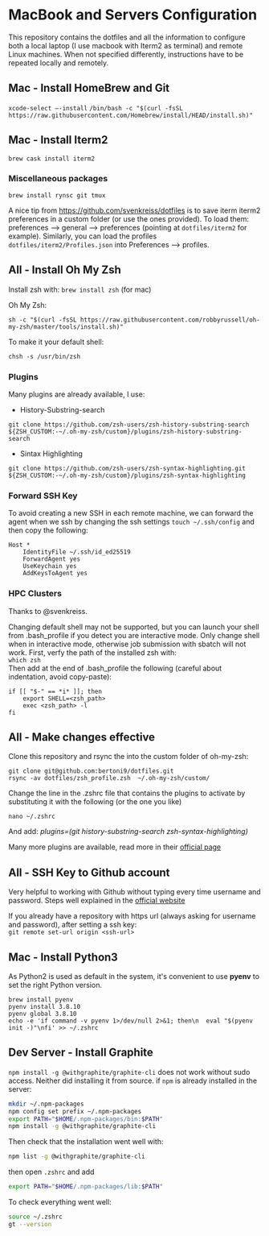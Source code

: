 
# MacBook and Servers Configuration
This repository contains the dotfiles and all the information to configure both a local laptop (I use macbook with Iterm2 as terminal) and remote Linux machines. When not specified differently, instructions have to be repeated locally and remotely.

## Mac - Install HomeBrew and Git

`xcode-select —-install`
`/bin/bash -c "$(curl -fsSL https://raw.githubusercontent.com/Homebrew/install/HEAD/install.sh)"`


## Mac - Install Iterm2

`brew cask install iterm2`

### Miscellaneous packages
`brew install rynsc git tmux`

A nice tip from https://github.com/svenkreiss/dotfiles is to save iterm iterm2 preferences in a custom folder (or use the ones provided). To load them: preferences --> general --> preferences (pointing at `dotfiles/iterm2` for example).
Similarly, you can load the profiles  `dotfiles/iterm2/Profiles.json` into Preferences --> profiles.

## All - Install Oh My Zsh
Install zsh with: 
`brew install zsh` (for mac)

Oh My Zsh:

`sh -c "$(curl -fsSL https://raw.githubusercontent.com/robbyrussell/oh-my-zsh/master/tools/install.sh)"`


To make it your default shell:

`chsh -s /usr/bin/zsh`

### Plugins
Many plugins are already available, I use:

- History-Substring-search

 `git clone https://github.com/zsh-users/zsh-history-substring-search ${ZSH_CUSTOM:-~/.oh-my-zsh/custom}/plugins/zsh-history-substring-search`

- Sintax Highlighting

`git clone https://github.com/zsh-users/zsh-syntax-highlighting.git ${ZSH_CUSTOM:-~/.oh-my-zsh/custom}/plugins/zsh-syntax-highlighting`

### Forward SSH Key
To avoid creating a new SSH in each remote machine, we can forward the agent when we ssh by changing the ssh settings
`touch ~/.ssh/config`
and then copy the following:
```
Host *
    IdentityFile ~/.ssh/id_ed25519
    ForwardAgent yes
    UseKeychain yes
    AddKeysToAgent yes
```

### HPC Clusters
Thanks to @svenkreiss.

Changing default shell may not be supported, but you can launch your shell from .bash_profile if you detect you are interactive mode. Only change shell when in interactive mode, otherwise job submission with sbatch will not work. 
First, verfy the path of the installed zsh with: \
`which zsh` \
Then add at the end of .bash_profile the following (careful about indentation, avoid copy-paste): 

```
if [[ "$-" == *i* ]]; then
	export SHELL=<zsh_path>
	exec <zsh_path> -l
fi
```


##  All - Make changes effective
Clone this repository and rsync the into the custom folder of oh-my-zsh:
```
git clone git@github.com:bertoni9/dotfiles.git
rsync -av dotfiles/zsh_profile.zsh  ~/.oh-my-zsh/custom/
```

Change the line in the .zshrc file that contains the plugins to activate by substituting it with the following (or the one you like)

`nano ~/.zshrc`

And add:
*plugins=(git history-substring-search  zsh-syntax-highlighting)*

Many more plugins are available, read more in their [official page](https://github.com/ohmyzsh/ohmyzsh/wiki/Plugins)

## All - SSH Key to Github account
Very helpful to working with Github without typing every time username and password. Steps well explained in the [official website](https://docs.github.com/en/free-pro-team@latest/github/authenticating-to-github/adding-a-new-ssh-key-to-your-github-account)

If you already have a repository with https url (always asking for username and password), after setting a ssh key: \
`git remote set-url origin <ssh-url>`

## Mac - Install Python3
As Python2 is used as default in the system, it's convenient to use **pyenv** to set the right Python version.

```
brew install pyenv
pyenv install 3.8.10
pyenv global 3.8.10
echo -e 'if command -v pyenv 1>/dev/null 2>&1; then\n  eval "$(pyenv init -)"\nfi' >> ~/.zshrc
 ```

## Dev Server - Install Graphite
`npm install -g @withgraphite/graphite-cli` does not work without sudo access. Neither did installing it from source. if `npm` is already installed in the server: 
```bash
mkdir ~/.npm-packages
npm config set prefix ~/.npm-packages
export PATH="$HOME/.npm-packages/bin:$PATH"
npm install -g @withgraphite/graphite-cli
```
Then check that the installation went well with:
```bash
npm list -g @withgraphite/graphite-cli
```
then open `.zshrc` and add
```bash
export PATH="$HOME/.npm-packages/lib:$PATH"
```
To check everything went well:
```bash
source ~/.zshrc
gt --version
```